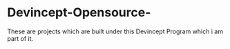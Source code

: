 # Devincept-Opensource-
These are projects which are built under this Devincept Program which i am part of it.
